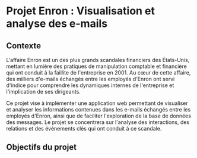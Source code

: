 # Projet Enron : Visualisation et analyse des e-mails

## Contexte

L'affaire Enron est un des plus grands scandales financiers des États-Unis, mettant en lumière des pratiques de manipulation comptable et financière qui ont conduit à la faillite de l'entreprise en 2001. Au cœur de cette affaire, des milliers d'e-mails échangés entre les employés d'Enron ont servi d'indice pour comprendre les dynamiques internes de l'entreprise et l'implication de ses dirigeants.

Ce projet vise à implémenter une application web permettant de visualiser et analyser les informations contenues dans les e-mails échangés entre les employés d'Enron, ainsi que de faciliter l'exploration de la base de données des messages. Le projet se concentrera sur l'analyse des interactions, des relations et des événements clés qui ont conduit à ce scandale.

## Objectifs du projet